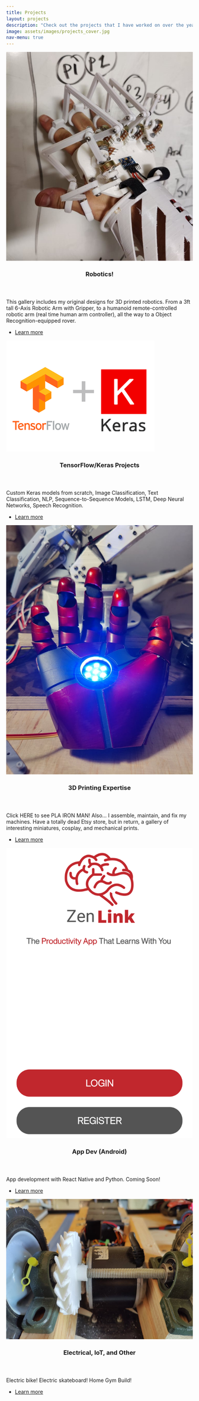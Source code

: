 ```yaml
---
title: Projects
layout: projects
description: "Check out the projects that I have worked on over the years."
image: assets/images/projects_cover.jpg
nav-menu: true
---
```


<!-- Main -->
<div id="main">

<section id="two" class="spotlights">
	<section>
		<a href="projects.html" class="image">
			<img src="assets/images/robotics_cover2.jpg" alt="" data-position="top center" />
		</a>
		<div class="content">
			<div class="inner">
				<header class="major">
					<h3>Robotics!</h3>
				</header>
				<p>This gallery includes my original designs for 3D printed robotics. From a 3ft tall 6-Axis Robotic Arm with Gripper, 
					to a humanoid remote-controlled robotic arm (real time human arm controller),
					all the way to a Object Recognition-equipped rover.</p>
				<ul class="actions">
					<li><a href="gallery_robotics.html" class="button">Learn more</a></li>
				</ul>
			</div>
		</div>
	</section>
	<section>
		<a href="projects.html" class="image">
			<img src="assets/images/keras_cover.png" alt="" data-position="center center" />
		</a>
		<div class="content">
			<div class="inner">
				<header class="major">
					<h3>TensorFlow/Keras Projects</h3>
				</header>
				<p>Custom Keras models from scratch, Image Classification, Text Classification, NLP, Sequence-to-Sequence Models, 
					LSTM, Deep Neural Networks, Speech Recognition.</p>
				<ul class="actions">
					<li><a href="projects.html" class="button">Learn more</a></li>
				</ul>
			</div>
		</div>
	</section>
	<section>
		<a href="projects.html" class="image">
			<img src="assets/images/printing_cover.jpg" alt="" data-position="top center" />
		</a>
		<div class="content">
			<div class="inner">
				<header class="major">
					<h3>3D Printing Expertise</h3>
				</header>
				<p>Click HERE to see PLA IRON MAN! Also... I assemble, maintain, and fix my machines. Have a totally dead Etsy store, 
					but in return, a gallery of interesting miniatures, cosplay, and mechanical prints.</p>
				<ul class="actions">
					<li><a href="projects.html" class="button">Learn more</a></li>
				</ul>
			</div>
		</div>
	</section>
	<section>
		<a href="projects.html" class="image">
			<img src="assets/images/appdev_cover2.png" alt="" data-position="25% 25%" />
		</a>
		<div class="content">
			<div class="inner">
				<header class="major">
					<h3>App Dev (Android)</h3>
				</header>
				<p>App development with React Native and Python. Coming Soon!</p>
				<ul class="actions">
					<li><a href="projects.html" class="button">Learn more</a></li>
				</ul>
			</div>
		</div>
	</section>
	<section>
	<a href="projects.html" class="image">
		<img src="assets/images/electrical_cover.jpg" alt="" data-position="top center" />
	</a>
	<div class="content">
		<div class="inner">
			<header class="major">
				<h3>Electrical, IoT, and Other</h3>
			</header>
			<p>Electric bike! Electric skateboard! Home Gym Build!</p>
			<ul class="actions">
				<li><a href="projects.html" class="button">Learn more</a></li>
			</ul>
		</div>
	</div>
</section>
</section>

</div>
